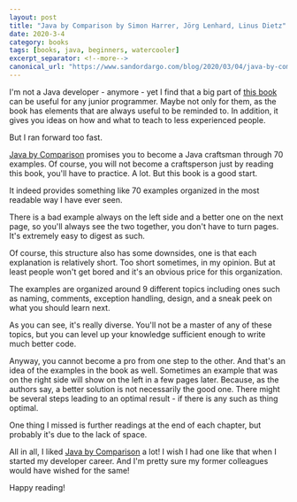 ```yaml
---
layout: post
title: "Java by Comparison by Simon Harrer, Jörg Lenhard, Linus Dietz"
date: 2020-3-4
category: books
tags: [books, java, beginners, watercooler]
excerpt_separator: <!--more-->
canonical_url: "https://www.sandordargo.com/blog/2020/03/04/java-by-comparison"
---
```

I'm not a Java developer - anymore - yet I find that a big part of [this book](https://amzn.to/2Ie6E28) can be useful for any junior programmer. Maybe not only for them, as the book has elements that are always useful to be reminded to. In addition, it gives you ideas on how and what to teach to less experienced people.
<!--more-->
But I ran forward too fast.

[Java by Comparison](https://amzn.to/2Ie6E28) promises you to become a Java craftsman through 70 examples. Of course, you will not become a craftsperson just by reading this book, you'll have to practice. A lot. But this book is a good start.

It indeed provides something like 70 examples organized in the most readable way I have ever seen.

There is a bad example always on the left side and a better one on the next page, so you'll always see the two together, you don't have to turn pages. It's extremely easy to digest as such.

Of course, this structure also has some downsides, one is that each explanation is relatively short. Too short sometimes, in my opinion. But at least people won't get bored and it's an obvious price for this organization.

The examples are organized around 9 different topics including ones such as naming, comments, exception handling, design, and a sneak peek on what you should learn next.

As you can see, it's really diverse. You'll not be a master of any of these topics, but you can level up your knowledge sufficient enough to write much better code.

Anyway, you cannot become a pro from one step to the other. And that's an idea of the examples in the book as well. Sometimes an example that was on the right side will show on the left in a few pages later. Because, as the authors say, a better solution is not necessarily the good one. There might be several steps leading to an optimal result - if there is any such as thing optimal.

One thing I missed is further readings at the end of each chapter, but probably it's due to the lack of space.

All in all, I liked [Java by Comparison](https://amzn.to/2Ie6E28) a lot! I wish I had one like that when I started my developer career. And I'm pretty sure my former colleagues would have wished for the same!

Happy reading!